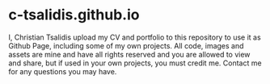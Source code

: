# c-tsalidis.github.io

I, Christian Tsalidis upload my CV and portfolio to this repository to use it as Github Page, including some of my own projects. All code, images and assets are mine and have all rights reserved and you are allowed to view and share, but if used in your own projects, you must credit me. Contact me for any questions you may have.
